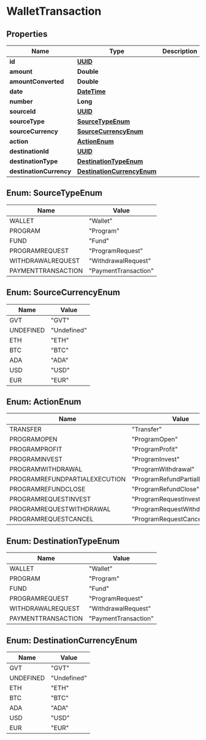 
# WalletTransaction

## Properties
Name | Type | Description | Notes
------------ | ------------- | ------------- | -------------
**id** | [**UUID**](UUID.md) |  |  [optional]
**amount** | **Double** |  |  [optional]
**amountConverted** | **Double** |  |  [optional]
**date** | [**DateTime**](DateTime.md) |  |  [optional]
**number** | **Long** |  |  [optional]
**sourceId** | [**UUID**](UUID.md) |  |  [optional]
**sourceType** | [**SourceTypeEnum**](#SourceTypeEnum) |  |  [optional]
**sourceCurrency** | [**SourceCurrencyEnum**](#SourceCurrencyEnum) |  |  [optional]
**action** | [**ActionEnum**](#ActionEnum) |  |  [optional]
**destinationId** | [**UUID**](UUID.md) |  |  [optional]
**destinationType** | [**DestinationTypeEnum**](#DestinationTypeEnum) |  |  [optional]
**destinationCurrency** | [**DestinationCurrencyEnum**](#DestinationCurrencyEnum) |  |  [optional]


<a name="SourceTypeEnum"></a>
## Enum: SourceTypeEnum
Name | Value
---- | -----
WALLET | &quot;Wallet&quot;
PROGRAM | &quot;Program&quot;
FUND | &quot;Fund&quot;
PROGRAMREQUEST | &quot;ProgramRequest&quot;
WITHDRAWALREQUEST | &quot;WithdrawalRequest&quot;
PAYMENTTRANSACTION | &quot;PaymentTransaction&quot;


<a name="SourceCurrencyEnum"></a>
## Enum: SourceCurrencyEnum
Name | Value
---- | -----
GVT | &quot;GVT&quot;
UNDEFINED | &quot;Undefined&quot;
ETH | &quot;ETH&quot;
BTC | &quot;BTC&quot;
ADA | &quot;ADA&quot;
USD | &quot;USD&quot;
EUR | &quot;EUR&quot;


<a name="ActionEnum"></a>
## Enum: ActionEnum
Name | Value
---- | -----
TRANSFER | &quot;Transfer&quot;
PROGRAMOPEN | &quot;ProgramOpen&quot;
PROGRAMPROFIT | &quot;ProgramProfit&quot;
PROGRAMINVEST | &quot;ProgramInvest&quot;
PROGRAMWITHDRAWAL | &quot;ProgramWithdrawal&quot;
PROGRAMREFUNDPARTIALEXECUTION | &quot;ProgramRefundPartialExecution&quot;
PROGRAMREFUNDCLOSE | &quot;ProgramRefundClose&quot;
PROGRAMREQUESTINVEST | &quot;ProgramRequestInvest&quot;
PROGRAMREQUESTWITHDRAWAL | &quot;ProgramRequestWithdrawal&quot;
PROGRAMREQUESTCANCEL | &quot;ProgramRequestCancel&quot;


<a name="DestinationTypeEnum"></a>
## Enum: DestinationTypeEnum
Name | Value
---- | -----
WALLET | &quot;Wallet&quot;
PROGRAM | &quot;Program&quot;
FUND | &quot;Fund&quot;
PROGRAMREQUEST | &quot;ProgramRequest&quot;
WITHDRAWALREQUEST | &quot;WithdrawalRequest&quot;
PAYMENTTRANSACTION | &quot;PaymentTransaction&quot;


<a name="DestinationCurrencyEnum"></a>
## Enum: DestinationCurrencyEnum
Name | Value
---- | -----
GVT | &quot;GVT&quot;
UNDEFINED | &quot;Undefined&quot;
ETH | &quot;ETH&quot;
BTC | &quot;BTC&quot;
ADA | &quot;ADA&quot;
USD | &quot;USD&quot;
EUR | &quot;EUR&quot;



